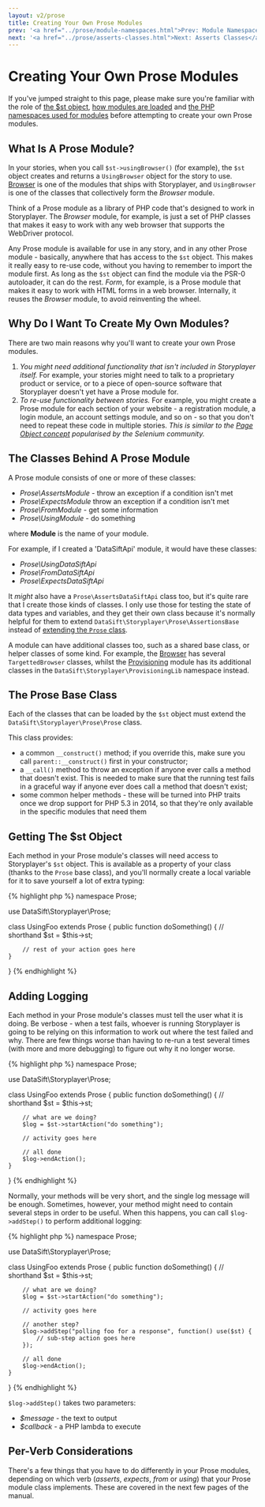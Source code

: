 ```yaml
---
layout: v2/prose
title: Creating Your Own Prose Modules
prev: '<a href="../prose/module-namespaces.html">Prev: Module Namespaces</a>'
next: '<a href="../prose/asserts-classes.html">Next: Asserts Classes</a>'
---
```


# Creating Your Own Prose Modules

If you've jumped straight to this page, please make sure you're familiar with the role of [the $st object](the-st-object.html), [how modules are loaded](module-loading.html) and [the PHP namespaces used for modules](module-namespaces.html) before attempting to create your own Prose modules.

## What Is A Prose Module?

In your stories, when you call `$st->usingBrowser()` (for example), the `$st` object creates and returns a `UsingBrowser` object for the story to use.  [Browser](../modules/browser/index.html) is one of the modules that ships with Storyplayer, and `UsingBrowser` is one of the classes that collectively form the _Browser_ module.

Think of a Prose module as a library of PHP code that's designed to work in Storyplayer.  The _Browser_ module, for example, is just a set of PHP classes that makes it easy to work with any web browser that supports the WebDriver protocol.

Any Prose module is available for use in any story, and in any other Prose module - basically, anywhere that has access to the `$st` object.  This makes it really easy to re-use code, without you having to remember to import the module first.  As long as the `$st` object can find the module via the PSR-0 autoloader, it can do the rest. _Form_, for example, is a Prose module that makes it easy to work with HTML forms in a web browser. Internally, it reuses the _Browser_ module, to avoid reinventing the wheel.

## Why Do I Want To Create My Own Modules?

There are two main reasons why you'll want to create your own Prose modules.

1. _You might need additional functionality that isn't included in Storyplayer itself._ For example, your stories might need to talk to a proprietary product or service, or to a piece of open-source software that Storyplayer doesn't yet have a Prose module for.
1. _To re-use functionality between stories._ For example, you might create a Prose module for each section of your website - a registration module, a login module, an account settings module, and so on - so that you don't need to repeat these code in multiple stories.  _This is similar to the [Page Object concept](https://code.google.com/p/selenium/wiki/PageObjects) popularised by the Selenium community._

## The Classes Behind A Prose Module

A Prose module consists of one or more of these classes:

* _Prose\\AssertsModule_ - throw an exception if a condition isn't met
* _Prose\\ExpectsModule_ throw an exception if a condition isn't met
* _Prose\\FromModule_ - get some information
* _Prose\\UsingModule_ - do something

where __Module__ is the name of your module.

For example, if I created a 'DataSiftApi' module, it would have these classes:

* _Prose\\UsingDataSiftApi_
* _Prose\\FromDataSiftApi_
* _Prose\\ExpectsDataSiftApi_

It _might_ also have a `Prose\AssertsDataSiftApi` class too, but it's quite rare that I create those kinds of classes.  I only use those for testing the state of data types and variables, and they get their own class because it's normally helpful for them to extend `DataSift\Storyplayer\Prose\AssertionsBase` instead of [extending the `Prose` class](#the_prose_base_class).

A module can have additional classes too, such as a shared base class, or helper classes of some kind.  For example, the [Browser](../modules/browser/index.html) has several `TargettedBrowser` classes, whilst the [Provisioning](../modules/provisioning/index.html) module has its additional classes in the `DataSift\Storyplayer\ProvisioningLib` namespace instead.

## The Prose Base Class

Each of the classes that can be loaded by the `$st` object must extend the `DataSift\Storyplayer\Prose\Prose` class.

This class provides:

* a common `__construct()` method; if you override this, make sure you call `parent::__construct()` first in your constructor;
* a `__call()` method to throw an exception if anyone ever calls a method that doesn't exist. This is needed to make sure that the running test fails in a graceful way if anyone ever does call a method that doesn't exist;
* some common helper methods - these will be turned into PHP traits once we drop support for PHP 5.3 in 2014, so that they're only available in the specific modules that need them

## Getting The $st Object

Each method in your Prose module's classes will need access to Storyplayer's `$st` object.  This is available as a property of your class (thanks to the `Prose` base class), and you'll normally create a local variable for it to save yourself a lot of extra typing:

{% highlight php %}
namespace Prose;

use DataSift\Storyplayer\Prose;

class UsingFoo extends Prose
{
	public function doSomething()
	{
		// shorthand
		$st = $this->st;

		// rest of your action goes here
	}
}
{% endhighlight %}

## Adding Logging

Each method in your Prose module's classes must tell the user what it is doing.  Be verbose - when a test fails, whoever is running Storyplayer is going to be relying on this information to work out where the test failed and why.  There are few things worse than having to re-run a test several times (with more and more debugging) to figure out why it no longer worse.

{% highlight php %}
namespace Prose;

use DataSift\Storyplayer\Prose;

class UsingFoo extends Prose
{
	public function doSomething()
	{
		// shorthand
		$st = $this->st;

		// what are we doing?
		$log = $st->startAction("do something");

		// activity goes here

		// all done
		$log->endAction();
	}
}
{% endhighlight %}

Normally, your methods will be very short, and the single log message will be enough.  Sometimes, however, your method might need to contain several steps in order to be useful.  When this happens, you can call `$log->addStep()` to perform additional logging:

{% highlight php %}
namespace Prose;

use DataSift\Storyplayer\Prose;

class UsingFoo extends Prose
{
	public function doSomething()
	{
		// shorthand
		$st = $this->st;

		// what are we doing?
		$log = $st->startAction("do something");

		// activity goes here

		// another step?
		$log->addStep("polling foo for a response", function() use($st) {
			// sub-step action goes here
		});

		// all done
		$log->endAction();
	}
}
{% endhighlight %}

`$log->addStep()` takes two parameters:

* _$message_ - the text to output
* _$callback_ - a PHP lambda to execute

## Per-Verb Considerations

There's a few things that you have to do differently in your Prose modules, depending on which verb (_asserts_, _expects_, _from_ or _using_) that your Prose module class implements.  These are covered in the next few pages of the manual.